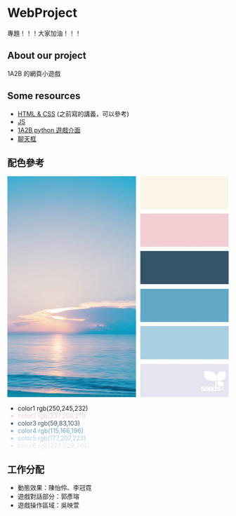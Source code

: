 # WebProject
專題！！！大家加油！！！
 
## About our project
1A2B 的網頁小遊戲

## Some resources
- <a href="https://hackmd.io/@x10/HJl1rdgMo" target="_blank">HTML & CSS</a> (之前寫的講義，可以參考)
- <a href="https://keen-leopard-b6c.notion.site/20231113-Web-c8c2d7f4e0724d168cd31d778b4ac477?pvs=4" target="_blank">JS</a>
- <a href="https://replit.com/@ElaineChen1/2A2B?v=1" target="_blank">1A2B python 遊戲介面</a>
- <a href="https://codepen.io/abbyzhou6/pen/ReVJeG" target="_blank">聊天框</a>

## 配色參考
![Alt text](images/color4.png)
<ul>
    <li style="coloe:rgb(250,245,232);">color1 rgb(250,245,232)</li>
    <li style="color:rgb(237,208,211);">color2 rgb(237,208,211)</li>
    <li style="color:rgb(59,83,103);">color3 rgb(59,83,103)</li>
    <li style="color:rgb(115,166,196);">color4 rgb(115,166,196)</li>
    <li style="color:rgb(177,207,223);">color5 rgb(177,207,223)</li>
    <li style="color:rgb(229,229,240);">color6 rgb(229,229,240)</li>
</ul>

## 工作分配
- 動態效果：陳怡伶、李冠霓
- 遊戲對話部分：郭彥瑢
- 遊戲操作區域：吳映萱
